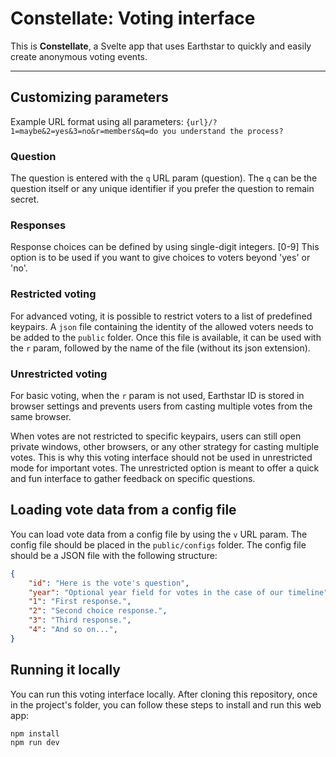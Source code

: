 # Constellate: Voting interface

This is **Constellate**, a Svelte app that uses Earthstar to quickly and easily create anonymous voting events.

---  

## Customizing parameters

Example URL format using all parameters: 
`{url}/?1=maybe&2=yes&3=no&r=members&q=do you understand the process?`

### Question
The question is entered with the `q` URL param (question).
The `q` can be the question itself or any unique identifier if you prefer the question to remain secret.

### Responses
Response choices can be defined by using single-digit integers. [0-9]
This option is to be used if you want to give choices to voters beyond 'yes' or 'no'.

### Restricted voting
For advanced voting, it is possible to restrict voters to a list of predefined keypairs.
A `json` file containing the identity of the allowed voters needs to be added to the `public` folder.
Once this file is available, it can be used with the `r` param, followed by the name of the file (without its json extension).

### Unrestricted voting
For basic voting, when the `r` param is not used, Earthstar ID is stored in browser settings and prevents users from casting multiple votes from the same browser.

When votes are not restricted to specific keypairs, users can still open private windows, other browsers, or any other strategy for casting multiple votes.
This is why this voting interface should not be used in unrestricted mode for important votes. The unrestricted option is meant to offer a quick and fun interface to gather feedback on specific questions.

## Loading vote data from a config file
You can load vote data from a config file by using the `v` URL param. The config file should be placed in the `public/configs` folder. The config file should be a JSON file with the following structure:

```json
{
    "id": "Here is the vote's question",
    "year": "Optional year field for votes in the case of our timeline",
    "1": "First response.",
    "2": "Second choice response.",
    "3": "Third response.",
    "4": "And so on...",
}
```

## Running it locally
You can run this voting interface locally.
After cloning this repository, once in the project's folder, you can follow these steps to install and run this web app:
```
npm install
npm run dev
```

